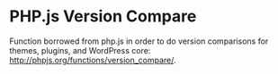 # PHP.js Version Compare

Function borrowed from php.js in order to do version comparisons for themes, plugins, and WordPress core: http://phpjs.org/functions/version_compare/.
